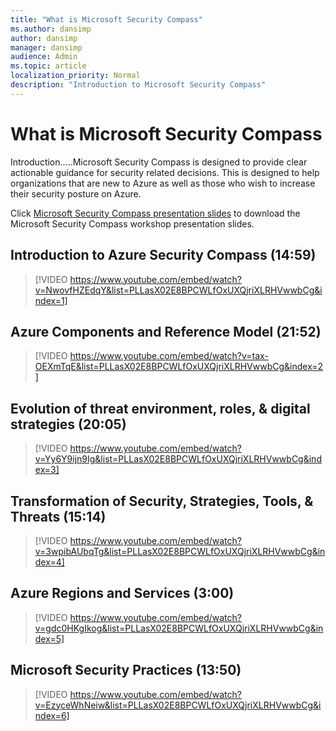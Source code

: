 ```yaml
---
title: "What is Microsoft Security Compass"
ms.author: dansimp
author: dansimp
manager: dansimp
audience: Admin
ms.topic: article
localization_priority: Normal
description: "Introduction to Microsoft Security Compass"
---
```


# What is Microsoft Security Compass

Introduction.....Microsoft Security Compass is designed to provide clear actionable guidance for security related decisions. This is designed to help organizations that are new to Azure as well as those who wish to increase their security posture on Azure.

Click [Microsoft Security Compass presentation slides](https://github.com/MarkSimos/MicrosoftSecurity/raw/master/Azure%20Security%20Compass%201.1/Azure%20Security%20Compass%20v1.1%20-%20Presentation.pptx) to download the Microsoft Security Compass workshop presentation slides.

## Introduction to Azure Security Compass (14:59)

> [!VIDEO https://www.youtube.com/embed/watch?v=NwovfHZEdqY&list=PLLasX02E8BPCWLfOxUXQjriXLRHVwwbCg&index=1]

## Azure Components and Reference Model (21:52)

> [!VIDEO https://www.youtube.com/embed/watch?v=tax-OEXmTqE&list=PLLasX02E8BPCWLfOxUXQjriXLRHVwwbCg&index=2]

## Evolution of threat environment, roles, & digital strategies (20:05)

> [!VIDEO https://www.youtube.com/embed/watch?v=Yy6Y9ijn9Ig&list=PLLasX02E8BPCWLfOxUXQjriXLRHVwwbCg&index=3]

## Transformation of Security, Strategies, Tools, & Threats (15:14)

> [!VIDEO https://www.youtube.com/embed/watch?v=3wpibAUbqTg&list=PLLasX02E8BPCWLfOxUXQjriXLRHVwwbCg&index=4]

## Azure Regions and Services (3:00)

> [!VIDEO https://www.youtube.com/embed/watch?v=gdc0HKgIkog&list=PLLasX02E8BPCWLfOxUXQjriXLRHVwwbCg&index=5]

## Microsoft Security Practices (13:50)

> [!VIDEO https://www.youtube.com/embed/watch?v=EzyceWhNeiw&list=PLLasX02E8BPCWLfOxUXQjriXLRHVwwbCg&index=6]
